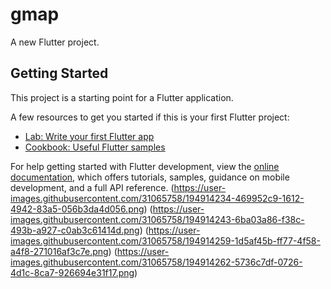 # gmap

A new Flutter project.

## Getting Started

This project is a starting point for a Flutter application.

A few resources to get you started if this is your first Flutter project:

- [Lab: Write your first Flutter app](https://docs.flutter.dev/get-started/codelab)
- [Cookbook: Useful Flutter samples](https://docs.flutter.dev/cookbook)

For help getting started with Flutter development, view the
[online documentation](https://docs.flutter.dev/), which offers tutorials,
samples, guidance on mobile development, and a full API reference.
(https://user-images.githubusercontent.com/31065758/194914234-469952c9-1612-4942-83a5-056b3da4d056.png)
(https://user-images.githubusercontent.com/31065758/194914243-6ba03a86-f38c-493b-a927-c0ab3c61414d.png)
(https://user-images.githubusercontent.com/31065758/194914259-1d5af45b-ff77-4f58-a4f8-271016af3c7e.png)
(https://user-images.githubusercontent.com/31065758/194914262-5736c7df-0726-4d1c-8ca7-926694e31f17.png)
